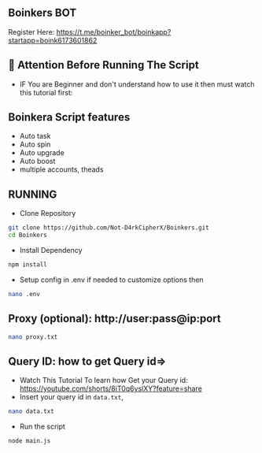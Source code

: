 ﻿## Boinkers BOT
 
Register Here: https://t.me/boinker_bot/boinkapp?startapp=boink6173601862
 
## 🚨 Attention Before Running The Script
- IF You are Beginner and don't understand how to use it then must watch this tutorial first:
  
## Boinkera Script features

- Auto task
- Auto spin
- Auto upgrade
- Auto boost
- multiple accounts, theads

## RUNNING

- Clone Repository

```bash
git clone https://github.com/Not-D4rkCipherX/Boinkers.git
cd Boinkers
```

- Install Dependency

```bash
npm install
```

- Setup config in .env if needed to customize options then

```bash
nano .env
```

## Proxy (optional): http://user:pass@ip:port

```bash
nano proxy.txt
```

## Query ID: how to get Query id=> 
- Watch This Tutorial To learn how Get your Query id: https://youtube.com/shorts/8iT0q6yslXY?feature=share
- Insert your query id in ``data.txt``,

```bash
nano data.txt
```

- Run the script

```bash
node main.js
```
